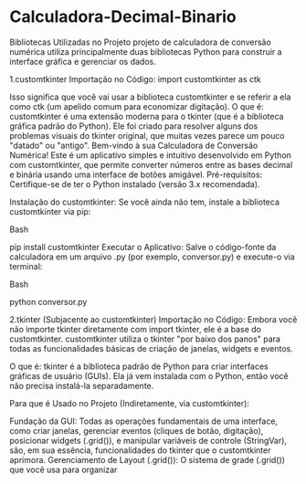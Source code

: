 # Calculadora-Decimal-Binario
Bibliotecas Utilizadas no Projeto
projeto de calculadora de conversão numérica utiliza principalmente duas bibliotecas Python para construir a interface gráfica e gerenciar os dados.

1.customtkinter
Importação no Código: import customtkinter as ctk

Isso significa que você vai usar a biblioteca customtkinter e se referir a ela como ctk (um apelido comum para economizar digitação).
O que é: customtkinter é uma extensão moderna para o tkinter (que é a biblioteca gráfica padrão do Python). Ele foi criado para resolver alguns dos problemas visuais do tkinter original, que muitas vezes parece um pouco "datado" ou "antigo".
Bem-vindo à sua Calculadora de Conversão Numérica! Este é um aplicativo simples e intuitivo desenvolvido em Python com customtkinter, que permite converter números entre as bases decimal e binária usando uma interface de botões amigável.
Pré-requisitos: Certifique-se de ter o Python instalado (versão 3.x recomendada).

Instalação do customtkinter: Se você ainda não tem, instale a biblioteca customtkinter via pip:

Bash

pip install customtkinter
Executar o Aplicativo: Salve o código-fonte da calculadora em um arquivo .py (por exemplo, conversor.py) e execute-o via terminal:

Bash

python conversor.py

2.tkinter (Subjacente ao customtkinter)
Importação no Código: Embora você não importe tkinter diretamente com import tkinter, ele é a base do customtkinter. customtkinter utiliza o tkinter "por baixo dos panos" para todas as funcionalidades básicas de criação de janelas, widgets e eventos.

O que é: tkinter é a biblioteca padrão de Python para criar interfaces gráficas de usuário (GUIs). Ela já vem instalada com o Python, então você não precisa instalá-la separadamente.

Para que é Usado no Projeto (Indiretamente, via customtkinter):

Fundação da GUI: Todas as operações fundamentais de uma interface, como criar janelas, gerenciar eventos (cliques de botão, digitação), posicionar widgets (.grid()), e manipular variáveis de controle (StringVar), são, em sua essência, funcionalidades do tkinter que o customtkinter aprimora.
Gerenciamento de Layout (.grid()): O sistema de grade (.grid()) que você usa para organizar
